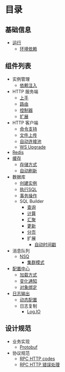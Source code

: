 # 目录

## 基础信息

* [运行](runtime/README.md)
  * [环境依赖](runtime/env.md)

## 组件列表

* 实例管理
  * [依赖注入](components/container/di.md)
* HTTP 服务端
  * [上手](components/web/quickstart.md)
  * [路由](components/web/router.md)
  * [控制器](components/web/controller.md)
  * [扩展](components/web/extensions.md)
* HTTP 客户端
  * [命令支持](components/http/client/methods.md)
  * [文件上传](components/http/client/uploading.md)
  * [自动连接池](components/http/client/pool-ka.md)
  * [WS Upgrade](components/http/client/ws-upgrade.md)
* [Redis](components/redis/README.md)
* [缓存](components/cache/README.md)
  * [存储方式](components/cache/drivers.md)
  * [自动刷新](components/cache/delegate.md)
* 数据库
  * [创建实例](components/database/initialize.md)
  * [执行SQL](components/database/crud.md)
  * [事务操作](components/database/transaction.md)
  * SQL Builder
    * [查询](components/mysql/query.md)
    * [计算](components/mysql/calc.md)
    * [汇聚](components/mysql/merge.md)
    * [更新](components/mysql/update.md)
    * [分页](components/mysql/paginator.md)
    * 扩展
      * [自动时间戳](components/mysql/features/timestamps.md)
* 消息队列
  * [NSQ](components/nsq/README.md)
    * [集群模式](components/nsq/cluster.md)
* [配置中心](components/config/README.md)
  * [加载方式](components/config/loaders.md)
  * [变化通知](components/config/watching.md)
  * [对象绑定](components/config/bind.md)
* [日志输出](components/log/README.md)
  * [动态配置](components/log/config.md)
  * 日志复制
    * [Log.IO](components/log/replicas/logio.md)

## 设计规范

* 业务实现
  * [Protobuf](standards/protobuf.md)
* 协议规范
  * [RPC HTTP codes](proposals/rpc-http-codes.md)
  * [RPC HTTP 错误处理](proposals/rpc-http-errors.md)
